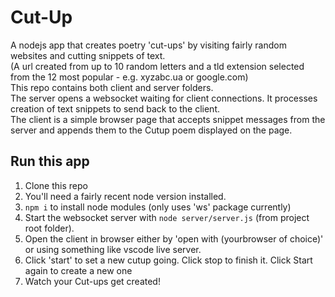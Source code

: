 # Cut-Up

A nodejs app that creates poetry 'cut-ups' by visiting fairly random websites and cutting snippets of text.  
(A url created from up to 10 random letters and a tld extension selected from the 12 most popular - e.g. xyzabc.ua or google.com)  
This repo contains both client and server folders.  
The server opens a websocket waiting for client connections. It processes creation of text snippets to send back to the client.  
The client is a simple browser page that accepts snippet messages from the server and appends them to the Cutup poem displayed on the page.  

## Run this app

1. Clone this repo
2. You'll need a fairly recent node version installed.
3. `npm i` to install node modules (only uses 'ws' package currently)
4. Start the websocket server with `node server/server.js` (from project root folder).
5. Open the client in browser either by 'open with (yourbrowser of choice)' or using something like vscode live server.
6. Click 'start' to set a new cutup going. Click stop to finish it. Click Start again to create a new one
7. Watch your Cut-ups get created!

